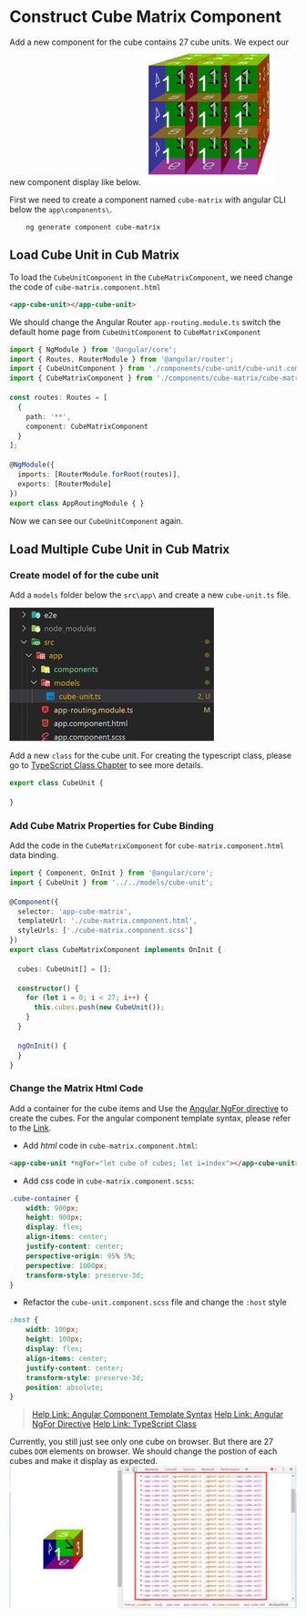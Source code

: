 # Construct Cube Matrix Component  

Add a new component for the cube contains 27 cube units. We expect our new component display like below.
![cube raw](images/cube_raw.png)

First we need to create a component named `cube-matrix` with angular CLI below the `app\components\`.

``` node
    ng generate component cube-matrix
```

## Load Cube Unit in Cub Matrix

To load the `CubeUnitComponent` in the `CubeMatrixComponent`, we need change the code of `cube-matrix.component.html`

``` html
<app-cube-unit></app-cube-unit>
```

We should change the Angular Router `app-routing.module.ts` switch the default home page from `CubeUnitComponent` to `CubeMatrixComponent`

``` ts
import { NgModule } from '@angular/core';
import { Routes, RouterModule } from '@angular/router';
import { CubeUnitComponent } from './components/cube-unit/cube-unit.component';
import { CubeMatrixComponent } from './components/cube-matrix/cube-matrix.component';

const routes: Routes = [
  {
    path: '**',
    component: CubeMatrixComponent
  }
];

@NgModule({
  imports: [RouterModule.forRoot(routes)],
  exports: [RouterModule]
})
export class AppRoutingModule { }
```

Now we can see our `CubeUnitComponent` again.

## Load Multiple Cube Unit in Cub Matrix

### Create model of for the cube unit

Add a `models` folder below the `src\app\` and create a new `cube-unit.ts` file.

![cube unit model](images/model_cube_unit.png)

Add a new `class` for the cube unit. For creating the typescript class, please go to [TypeScript Class Chapter](https://www.typescriptlang.org/docs/handbook/classes.html) to see more details.

``` ts
export class CubeUnit {

}
```

### Add Cube Matrix Properties for Cube Binding

Add the code in the `CubeMatrixComponent` for `cube-matrix.component.html` data binding.

``` ts
import { Component, OnInit } from '@angular/core';
import { CubeUnit } from '../../models/cube-unit';

@Component({
  selector: 'app-cube-matrix',
  templateUrl: './cube-matrix.component.html',
  styleUrls: ['./cube-matrix.component.scss']
})
export class CubeMatrixComponent implements OnInit {

  cubes: CubeUnit[] = [];

  constructor() {
    for (let i = 0; i < 27; i++) {
      this.cubes.push(new CubeUnit());
    }
  }

  ngOnInit() {
  }
}
```

### Change the Matrix Html Code

Add a container for the cube items and Use the [Angular NgFor directive](https://angular.io/api/common/NgForOf) to create the cubes. For the angular component template syntax, please refer to the [Link](https://angular.io/guide/template-syntax).

- Add _html_ code in `cube-matrix.component.html`:  

``` html
<app-cube-unit *ngFor="let cube of cubes; let i=index"></app-cube-unit>
```

- Add _css_ code in `cube-matrix.component.scss`:

``` css
.cube-container {
    width: 900px;
    height: 900px;
    display: flex;
    align-items: center;
    justify-content: center;
    perspective-origin: 95% 5%;
    perspective: 1000px;
    transform-style: preserve-3d;
}
```

- Refactor the `cube-unit.component.scss` file and change the `:host` style

``` css
:host {
    width: 100px;
    height: 100px;
    display: flex;
    align-items: center;
    justify-content: center;
    transform-style: preserve-3d;
    position: absolute;
}
```

> [Help Link: Angular Component Template Syntax](https://angular.io/guide/template-syntax)
> [Help Link: Angular NgFor Directive](https://angular.io/api/common/NgForOf)
> [Help Link: TypeScript Class](https://www.typescriptlang.org/docs/handbook/classes.html)

Currently, you still just see only one cube on browser. But there are 27 cubes `DOM` elements on browser. We should change the postion of each cubes and make it display as expected.
![cube replace](images/cube_replace.png)
